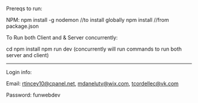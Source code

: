 Prereqs to run:

NPM:
npm install -g nodemon //to install globally
npm install //from package.json

To Run both Client and & Server concurrently:

cd <rootDir>
npm install
npm run dev (concurrently will run commands to run both server and client)

--------------------------------------------------------------------------

Login info:

Email: rtincey10@cpanel.net, mdanelutv@wix.com, tcordellec@vk.com

Password: funwebdev
